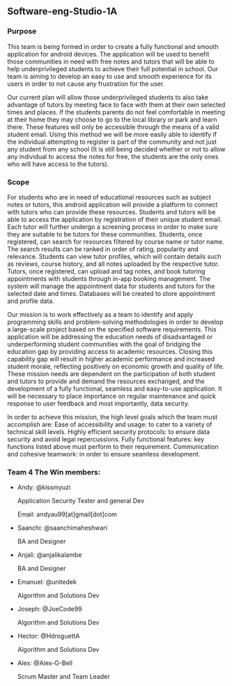 ## Software-eng-Studio-1A

### Purpose
This team is being formed in order to create a fully functional and smooth application for android devices. The application will be used to benefit those communities in need with free notes and tutors that will be able to help underprivileged students to achieve their full potential in school. Our team is aiming to develop an easy to use and smooth experience for its users in order to not cause any frustration for the user. 

Our current plan will allow those underprivileged students to also take advantage of tutors by meeting face to face with them at their own selected times and places. If the students parents do not feel comfortable in meeting at their home they may choose to go to the local library or park and learn there. 
These features will only be accessible through the means of a valid student email. Using this method we will be more easily able to identify if the individual attempting to register is part of the community and not just any student from any school (It is still being decided whether or not to allow any individual to access the notes for free, the students are the only ones who will have access to the tutors).

### Scope
For students who are in need of educational resources such as subject notes or tutors, this android application will provide a platform to connect with tutors who can provide these resources. Students and tutors will be able to access the application by registration of their unique student email. Each tutor will further undergo a screening process in order to make sure they are suitable to be tutors for these communities. Students, once registered, can search for resources filtered by course name or tutor name. The search results can be ranked in order of rating, popularity and relevance. Students can view tutor profiles, which will contain details such as reviews, course history, and all notes uploaded by the respective tutor. Tutors, once registered, can upload and tag notes, and book tutoring appointments with  students through in-app booking management. The system will manage the appointment data for students and tutors for the selected date and times. Databases will be created to store appointment and profile data. 

Our mission is to work effectively as a team to identify and apply programming skills and problem-solving methodologies in order to develop a large-scale project based on the specified software requirements. This application will be addressing the education needs of disadvantaged or underperforming student communities with the goal of bridging the education gap by providing access to academic resources. Closing this capability gap will result in higher academic performance and increased student morale, reflecting positively on economic growth and quality of life. These mission needs are dependent on the participation of both student and tutors to provide and demand the resources exchanged, and the development of a fully functional, seamless and easy-to-use application. It will be necessary to place importance on regular maintenance and quick response to user feedback and most importantly, data security.

In order to achieve this mission, the high level goals which the team must accomplish are:
Ease of accessibility and usage: to cater to a variety of technical skill levels.
Highly efficient security protocols: to ensure data security and avoid legal repercussions.
Fully functional features: key functions listed above must perform to their requirement.
Communication and cohesive teamwork: in order to ensure seamless development.


### Team 4 The Win members: 


* Andy: @kissmyuzi

  Application Security Tester and general Dev   
  
  Email: andyau99[at]gmail[dot]com

* Saanchi: @saanchimaheshwari

  BA and Designer


* Anjali: @anjalikalambe  

  BA and Designer


* Emanuel: @unitedek    

  Algorithm and Solutions Dev


* Joseph: @JoeCode99    

  Algorithm and Solutions Dev


* Hector: @HdroguettA   

  Algorithm and Solutions Dev


* Alex: @Alex-G-Bell    

  Scrum Master and Team Leader
